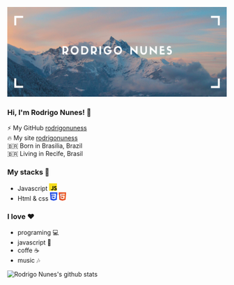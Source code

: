 
![alt text](https://github.com/rodrigonuness/rodrigonuness/blob/master/image.png)

### Hi, I'm Rodrigo Nunes!  💜

⚡ My GitHub [rodrigonuness](https://github.com/rodrigonuness) <br>
🔥 My site [rodrigonuness](https://rodrigonuness.github.io/index.html) <br>
🇧🇷 Born in Brasilia, Brazil <br>
🇧🇷 Living in Recife, Brasil

### My stacks 🚀 

  - Javascript <img src="https://github.com/rodrigonuness/language_pictures/blob/master/Javascript.png" width="18vw">
  - Html & css <img src="https://github.com/rodrigonuness/language_pictures/blob/master/html&css.png" width="37vw">

### I love ❤️
- programing 💻
- javascript 💛
- coffe ☕
- music 🎶

![Rodrigo Nunes's github stats](https://github-readme-stats.vercel.app/api?username=rodrigonuness&show_icons=true&theme=radical)

